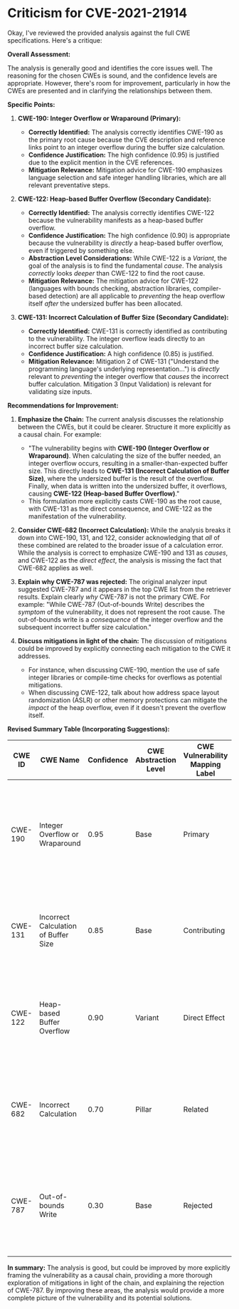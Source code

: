 # Criticism for CVE-2021-21914

Okay, I've reviewed the provided analysis against the full CWE specifications. Here's a critique:

**Overall Assessment:**

The analysis is generally good and identifies the core issues well. The reasoning for the chosen CWEs is sound, and the confidence levels are appropriate. However, there's room for improvement, particularly in how the CWEs are presented and in clarifying the relationships between them.

**Specific Points:**

1.  **CWE-190: Integer Overflow or Wraparound (Primary):**

    *   **Correctly Identified:** The analysis correctly identifies CWE-190 as the primary root cause because the CVE description and reference links point to an integer overflow during the buffer size calculation.
    *   **Confidence Justification:** The high confidence (0.95) is justified due to the explicit mention in the CVE references.
    *   **Mitigation Relevance:** Mitigation advice for CWE-190 emphasizes language selection and safe integer handling libraries, which are all relevant preventative steps.

2.  **CWE-122: Heap-based Buffer Overflow (Secondary Candidate):**

    *   **Correctly Identified:** The analysis correctly identifies CWE-122 because the vulnerability manifests as a heap-based buffer overflow.
    *   **Confidence Justification:** The high confidence (0.90) is appropriate because the vulnerability is *directly* a heap-based buffer overflow, even if triggered by something else.
    *   **Abstraction Level Considerations:** While CWE-122 is a *Variant*, the goal of the analysis is to find the fundamental *cause*. The analysis *correctly* looks *deeper* than CWE-122 to find the root cause.
    *   **Mitigation Relevance:** The mitigation advice for CWE-122 (languages with bounds checking, abstraction libraries, compiler-based detection) are all applicable to *preventing* the heap overflow itself *after* the undersized buffer has been allocated.

3.  **CWE-131: Incorrect Calculation of Buffer Size (Secondary Candidate):**

    *   **Correctly Identified:** CWE-131 is correctly identified as contributing to the vulnerability. The integer overflow leads directly to an incorrect buffer size calculation.
    *   **Confidence Justification:** A high confidence (0.85) is justified.
    *   **Mitigation Relevance:** Mitigation 2 of CWE-131 ("Understand the programming language's underlying representation...") is *directly* relevant to *preventing* the integer overflow that *causes* the incorrect buffer calculation. Mitigation 3 (Input Validation) is relevant for validating size inputs.

**Recommendations for Improvement:**

1.  **Emphasize the Chain:**  The current analysis discusses the relationship between the CWEs, but it could be clearer. Structure it more explicitly as a causal chain.  For example:
    *   "The vulnerability begins with **CWE-190 (Integer Overflow or Wraparound)**.  When calculating the size of the buffer needed, an integer overflow occurs, resulting in a smaller-than-expected buffer size. This directly leads to **CWE-131 (Incorrect Calculation of Buffer Size)**, where the undersized buffer is the result of the overflow. Finally, when data is written into the undersized buffer, it overflows, causing **CWE-122 (Heap-based Buffer Overflow)**."
    *   This formulation more explicitly casts CWE-190 as the root cause, with CWE-131 as the direct consequence, and CWE-122 as the manifestation of the vulnerability.

2.  **Consider CWE-682 (Incorrect Calculation):** While the analysis breaks it down into CWE-190, 131, and 122, consider acknowledging that *all* of these combined are related to the broader issue of a calculation error. While the analysis is correct to emphasize CWE-190 and 131 as *causes*, and CWE-122 as the *direct effect*, the analysis is missing the fact that CWE-682 applies as well.

3.  **Explain why CWE-787 was rejected:** The original analyzer input suggested CWE-787 and it appears in the top CWE list from the retriever results. Explain clearly *why* CWE-787 is not the primary CWE. For example: "While CWE-787 (Out-of-bounds Write) describes the *symptom* of the vulnerability, it does not represent the root cause. The out-of-bounds write is a *consequence* of the integer overflow and the subsequent incorrect buffer size calculation."

4.  **Discuss mitigations in light of the chain:** The discussion of mitigations could be improved by explicitly connecting each mitigation to the CWE it addresses.
    *   For instance, when discussing CWE-190, mention the use of safe integer libraries or compile-time checks for overflows as potential mitigations.
    *   When discussing CWE-122, talk about how address space layout randomization (ASLR) or other memory protections can mitigate the *impact* of the heap overflow, even if it doesn't prevent the overflow itself.

**Revised Summary Table (Incorporating Suggestions):**

| CWE ID  | CWE Name                                | Confidence | CWE Abstraction Level | CWE Vulnerability Mapping Label | CWE-Vulnerability Mapping Notes                                                                                                                                                                                                                                                           |
| ------- | --------------------------------------- | ---------- | --------------------- | ------------------------------- | ------------------------------------------------------------------------------------------------------------------------------------------------------------------------------------------------------------------------------------------------------------------------------------------------------- |
| CWE-190 | Integer Overflow or Wraparound          | 0.95       | Base                  | Primary                       | The root cause: an integer overflow during buffer size calculation. This leads to an undersized buffer allocation.                                                                                                                                                                                    |
| CWE-131 | Incorrect Calculation of Buffer Size  | 0.85       | Base                  | Contributing                    | A direct consequence of the integer overflow. The calculated buffer size is smaller than required.                                                                                                                                                                                                    |
| CWE-122 | Heap-based Buffer Overflow            | 0.90       | Variant               | Direct Effect                     | The manifestation of the vulnerability: writing data beyond the bounds of the undersized heap buffer.                                                                                                                                                                                              |
| CWE-682 | Incorrect Calculation | 0.70 | Pillar | Related | Although the error is detailed above in the other CWEs, they all directly relate to a calculation error as well.
| CWE-787 | Out-of-bounds Write | 0.30 | Base | Rejected | This is the symptom, not the cause. This is simply the outcome of the integer overflow allowing a write out of bounds.

**In summary:** The analysis is good, but could be improved by more explicitly framing the vulnerability as a causal chain, providing a more thorough exploration of mitigations in light of the chain, and explaining the rejection of CWE-787. By improving these areas, the analysis would provide a more complete picture of the vulnerability and its potential solutions.